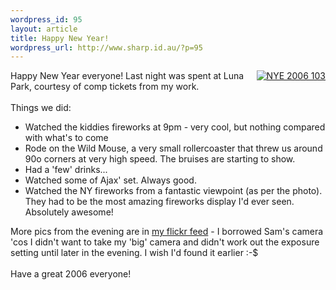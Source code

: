 ```yaml
--- 
wordpress_id: 95
layout: article
title: Happy New Year!
wordpress_url: http://www.sharp.id.au/?p=95
---
```

<div class="flickr-frame" style="float:right">
	<a href="http://www.flickr.com/photos/quannum/80047340/" title="photo sharing"><img src="http://static.flickr.com/38/80047340_7f6f55eac2_t.jpg" class="flickr-photo" alt="NYE 2006 103" /></a>
</div>
Happy New Year everyone! Last night was spent at Luna Park, courtesy of comp tickets from my work.<br />
<br />
Things we did:<br />
<ul>
<li>Watched the kiddies fireworks at 9pm - very cool, but nothing compared with what's to come</li>
<li>Rode on the Wild Mouse, a very small rollercoaster that threw us around 90o corners at very high speed. The bruises are starting to show.</li>
<li>Had a 'few' drinks...</li>
<li>Watched some of Ajax' set. Always good.</li>
<li>Watched the NY fireworks from a fantastic viewpoint (as per the photo). They had to be the most amazing fireworks display I'd ever seen. Absolutely awesome!</li>
</ul>
More pics from the evening are in <a href="http://www.flickr.com/people/quannum/">my flickr feed</a> - I borrowed Sam's camera 'cos I didn't want to take my 'big' camera and didn't work out the exposure setting until later in the evening. I wish I'd found it earlier :-$<br />
<br />
Have a great 2006 everyone!
<br clear="all" />
